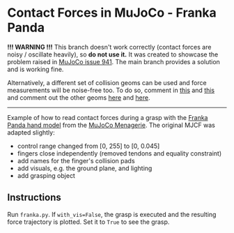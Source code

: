 # Contact Forces in MuJoCo - Franka Panda

**!!! WARNING !!!** This branch doesn't work correctly (contact forces are noisy / oscillate heavily), so **do not use it.** 
It was created to showcase the problem raised in [MuJoCo issue 941](https://github.com/deepmind/mujoco/issues/941).
The main branch provides a solution and is working fine.

Alternatively, a different set of collision geoms can be used and force measurements will be noise-free too.
To do so, comment in [this](https://github.com/llach/franka_force/blob/oscillations/franka_force.xml#L85) and [this](https://github.com/llach/franka_force/blob/oscillations/franka_force.xml#L98) and comment out the other geoms [here](https://github.com/llach/franka_force/blob/oscillations/franka_force.xml#L82) and [here](https://github.com/llach/franka_force/blob/oscillations/franka_force.xml#L95).

---

Example of how to read contact forces during a grasp with the [Franka Panda hand model](https://github.com/deepmind/mujoco_menagerie/blob/main/franka_emika_panda/hand.xml) from the [MuJoCo Menagerie](https://github.com/deepmind/mujoco_menagerie). 
The original MJCF was adapted slightly:

- control range changed from [0, 255] to [0, 0.045]
- fingers close independently (removed tendons and equality constraint)
- add names for the finger's collision pads
- add visuals, e.g. the ground plane, and lighting
- add grasping object

## Instructions

Run `franka.py`. 
If `with_vis=False`, the grasp is executed and the resulting force trajectory is plotted.
Set it to `True` to see the grasp.
